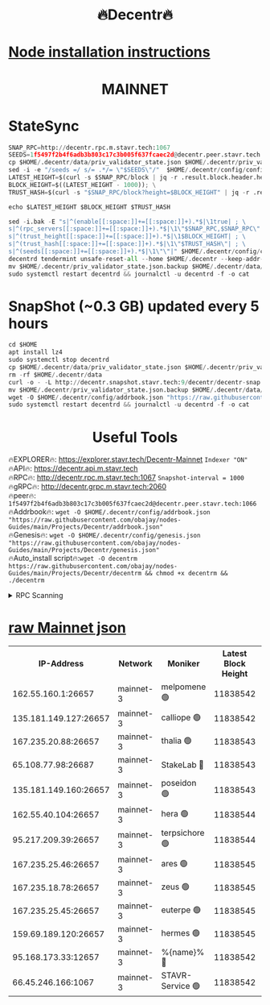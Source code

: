 <h1 align="center"> 🔥Decentr🔥</h1>

[Node installation instructions](https://github.com/obajay/nodes-Guides/tree/main/Projects/Decentr)
=
<h1 align="center"> MAINNET</h1>

# StateSync
```python
SNAP_RPC=http://decentr.rpc.m.stavr.tech:1067
SEEDS=1f5497f2b4f6adb3b803c17c3b005f637fcaec2d@decentr.peer.stavr.tech:1066
cp $HOME/.decentr/data/priv_validator_state.json $HOME/.decentr/priv_validator_state.json.backup
sed -i -e "/seeds =/ s/= .*/= \"$SEEDS\"/"  $HOME/.decentr/config/config.toml
LATEST_HEIGHT=$(curl -s $SNAP_RPC/block | jq -r .result.block.header.height); \
BLOCK_HEIGHT=$((LATEST_HEIGHT - 1000)); \
TRUST_HASH=$(curl -s "$SNAP_RPC/block?height=$BLOCK_HEIGHT" | jq -r .result.block_id.hash)

echo $LATEST_HEIGHT $BLOCK_HEIGHT $TRUST_HASH

sed -i.bak -E "s|^(enable[[:space:]]+=[[:space:]]+).*$|\1true| ; \
s|^(rpc_servers[[:space:]]+=[[:space:]]+).*$|\1\"$SNAP_RPC,$SNAP_RPC\"| ; \
s|^(trust_height[[:space:]]+=[[:space:]]+).*$|\1$BLOCK_HEIGHT| ; \
s|^(trust_hash[[:space:]]+=[[:space:]]+).*$|\1\"$TRUST_HASH\"| ; \
s|^(seeds[[:space:]]+=[[:space:]]+).*$|\1\"\"|" $HOME/.decentr/config/config.toml
decentrd tendermint unsafe-reset-all --home $HOME/.decentr --keep-addr-book
mv $HOME/.decentr/priv_validator_state.json.backup $HOME/.decentr/data/priv_validator_state.json
sudo systemctl restart decentrd && journalctl -u decentrd -f -o cat
```
# SnapShot (~0.3 GB) updated every 5 hours
```python
cd $HOME
apt install lz4
sudo systemctl stop decentrd
cp $HOME/.decentr/data/priv_validator_state.json $HOME/.decentr/priv_validator_state.json.backup
rm -rf $HOME/.decentr/data
curl -o - -L http://decentr.snapshot.stavr.tech:9/decentr/decentr-snap.tar.lz4 | lz4 -c -d - | tar -x -C $HOME/.decentr --strip-components 2
mv $HOME/.decentr/priv_validator_state.json.backup $HOME/.decentr/data/priv_validator_state.json
wget -O $HOME/.decentr/config/addrbook.json "https://raw.githubusercontent.com/obajay/nodes-Guides/main/Projects/Decentr/addrbook.json"
sudo systemctl restart decentrd && journalctl -u decentrd -f -o cat
```

 <h1 align="center"> Useful Tools</h1>

🔥EXPLORER🔥:     https://explorer.stavr.tech/Decentr-Mainnet        `Indexer "ON"` \
🔥API🔥:          https://decentr.api.m.stavr.tech \
🔥RPC🔥:          http://decentr.rpc.m.stavr.tech:1067              `Snapshot-interval = 1000` \
🔥gRPC🔥:         http://decentr.grpc.m.stavr.tech:2060 \
🔥peer🔥:         `1f5497f2b4f6adb3b803c17c3b005f637fcaec2d@decentr.peer.stavr.tech:1066` \
🔥Addrbook🔥:  `wget -O $HOME/.decentr/config/addrbook.json "https://raw.githubusercontent.com/obajay/nodes-Guides/main/Projects/Decentr/addrbook.json"` \
🔥Genesis🔥:  `wget -O $HOME/.decentr/config/genesis.json "https://raw.githubusercontent.com/obajay/nodes-Guides/main/Projects/Decentr/genesis.json"` \
🔥Auto_install script🔥:`wget -O decentrm https://raw.githubusercontent.com/obajay/nodes-Guides/main/Projects/Decentr/decentrm && chmod +x decentrm && ./decentrm`

<details>
<summary>RPC Scanning</summary>

<h2 align="center"> We scan nodes in real time every 4 hours. And we provide the final result of RPC endpoints.
We cannot influence the operation of these nodes in any way. </h2>


```python
If Voting Power is higher than 0 --> then the Node is a validator of the network and may be subject to attack and be a potential threat to the chain.
```
```python
We marked such validators with a red symbol
```

</details>

[raw Mainnet json](https://rpc-check.decentrm.stavr.tech/decentrm/rpc-decentrm-result.json)
=



<table><tr><th>IP-Address</th><th>Network</th><th>Moniker</th><th>Latest Block Height</th><th>Earliest Block Height</th><th>Catching Up</th><th>Tx Index</th><th>Voting Power</th><th>Scan Time</th></tr><tr><td>162.55.160.1:26657</td><td>mainnet-3</td><td>melpomene 🟢</td><td>11838542</td><td>1688950</td><td>False</td><td>on</td><td>0</td><td>2023-12-06T04:35:55.641286410UTC</td></tr><tr><td>135.181.149.127:26657</td><td>mainnet-3</td><td>calliope 🟢</td><td>11838542</td><td>1688950</td><td>False</td><td>on</td><td>0</td><td>2023-12-06T04:35:55.961164815UTC</td></tr><tr><td>167.235.20.88:26657</td><td>mainnet-3</td><td>thalia 🟢</td><td>11838543</td><td>1688950</td><td>False</td><td>on</td><td>0</td><td>2023-12-06T04:36:01.780237685UTC</td></tr><tr><td>65.108.77.98:26687</td><td>mainnet-3</td><td>StakeLab 🔴</td><td>11838543</td><td>1688950</td><td>False</td><td>on</td><td>5313412</td><td>2023-12-06T04:36:02.119240588UTC</td></tr><tr><td>135.181.149.160:26657</td><td>mainnet-3</td><td>poseidon 🟢</td><td>11838543</td><td>1688950</td><td>False</td><td>on</td><td>0</td><td>2023-12-06T04:36:04.914427434UTC</td></tr><tr><td>162.55.40.104:26657</td><td>mainnet-3</td><td>hera 🟢</td><td>11838544</td><td>1688950</td><td>False</td><td>on</td><td>0</td><td>2023-12-06T04:36:05.146338258UTC</td></tr><tr><td>95.217.209.39:26657</td><td>mainnet-3</td><td>terpsichore 🟢</td><td>11838544</td><td>1688950</td><td>False</td><td>on</td><td>0</td><td>2023-12-06T04:36:07.578226800UTC</td></tr><tr><td>167.235.25.46:26657</td><td>mainnet-3</td><td>ares 🟢</td><td>11838545</td><td>1688950</td><td>False</td><td>on</td><td>0</td><td>2023-12-06T04:36:12.038985801UTC</td></tr><tr><td>167.235.18.78:26657</td><td>mainnet-3</td><td>zeus 🟢</td><td>11838545</td><td>1688950</td><td>False</td><td>on</td><td>0</td><td>2023-12-06T04:36:12.336718113UTC</td></tr><tr><td>167.235.25.45:26657</td><td>mainnet-3</td><td>euterpe 🟢</td><td>11838545</td><td>1688950</td><td>False</td><td>on</td><td>0</td><td>2023-12-06T04:36:14.727219282UTC</td></tr><tr><td>159.69.189.120:26657</td><td>mainnet-3</td><td>hermes 🟢</td><td>11838545</td><td>1688950</td><td>False</td><td>on</td><td>0</td><td>2023-12-06T04:36:15.062554309UTC</td></tr><tr><td>95.168.173.33:12657</td><td>mainnet-3</td><td>%{name}% 🔴</td><td>11838542</td><td>8964001</td><td>False</td><td>on</td><td>4130840</td><td>2023-12-06T04:35:57.199588576UTC</td></tr><tr><td>66.45.246.166:1067</td><td>mainnet-3</td><td>STAVR-Service 🟢</td><td>11838542</td><td>11835001</td><td>False</td><td>on</td><td>0</td><td>2023-12-06T04:35:56.609035663UTC</td></tr></table>